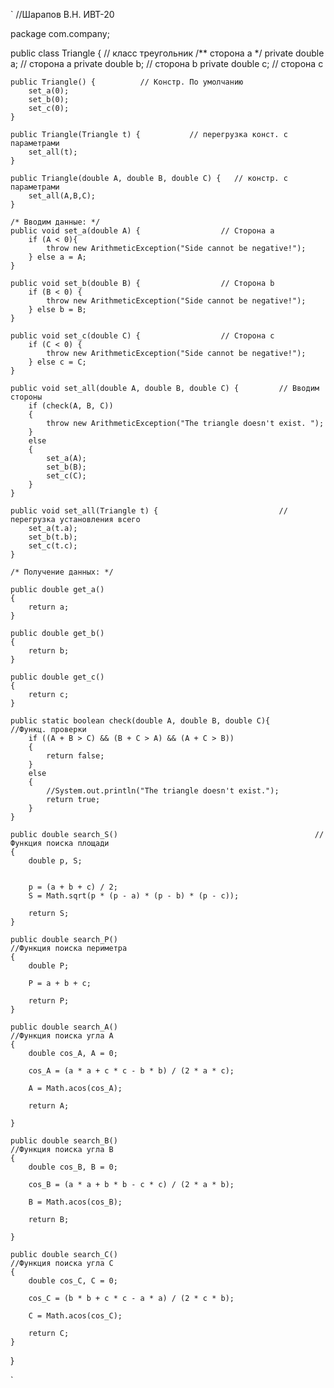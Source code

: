 `
//Шарапов В.Н. ИВТ-20

package com.company;

public class Triangle {          // класс треугольник
    /** сторона a */
    private double a;               // сторона а
    private double b;               // сторона b
    private double c;               // сторона c

    public Triangle() {          // Констр. По умолчанию
        set_a(0);
        set_b(0);
        set_c(0);
    }

    public Triangle(Triangle t) {           // перегрузка конст. с параметрами
        set_all(t);
    }

    public Triangle(double A, double B, double C) {   // констр. с параметрами
        set_all(A,B,C);
    }

    /* Вводим данные: */
    public void set_a(double A) {                  // Сторона а
        if (A < 0){
            throw new ArithmeticException("Side cannot be negative!");
        } else a = A;
    }

    public void set_b(double B) {                  // Сторона b
        if (B < 0) {
            throw new ArithmeticException("Side cannot be negative!");
        } else b = B;
    }

    public void set_c(double C) {                  // Сторона с
        if (C < 0) {
            throw new ArithmeticException("Side cannot be negative!");
        } else c = C;
    }

    public void set_all(double A, double B, double C) {         // Вводим стороны
        if (check(A, B, C))
        {
            throw new ArithmeticException("The triangle doesn't exist. ");
        }
        else
        {
            set_a(A);
            set_b(B);
            set_c(C);
        }
    }

    public void set_all(Triangle t) {                           // перегрузка установления всего
        set_a(t.a);
        set_b(t.b);
        set_c(t.c);
    }

    /* Получение данных: */

    public double get_a()
    {
        return a;
    }

    public double get_b()
    {
        return b;
    }

    public double get_c()
    {
        return c;
    }

    public static boolean check(double A, double B, double C){             //Функц. проверки
        if ((A + B > C) && (B + C > A) && (A + C > B))
        {
            return false;
        }
        else
        {
            //System.out.println("The triangle doesn't exist.");
            return true;
        }
    }

    public double search_S()											//Функция поиска площади
    {
        double p, S;


        p = (a + b + c) / 2;
        S = Math.sqrt(p * (p - a) * (p - b) * (p - c));

        return S;
    }

    public double search_P()												//Функция поиска периметра
    {
        double P;

        P = a + b + c;

        return P;
    }

    public double search_A()												//Функция поиска угла А
    {
        double cos_A, A = 0;

        cos_A = (a * a + c * c - b * b) / (2 * a * c);

        A = Math.acos(cos_A);

        return A;

    }

    public double search_B()												//Функция поиска угла B
    {
        double cos_B, B = 0;

        cos_B = (a * a + b * b - c * c) / (2 * a * b);

        B = Math.acos(cos_B);

        return B;

    }

    public double search_C()												//Функция поиска угла С
    {
        double cos_C, C = 0;

        cos_C = (b * b + c * c - a * a) / (2 * c * b);

        C = Math.acos(cos_C);

        return C;
    }


}

`
